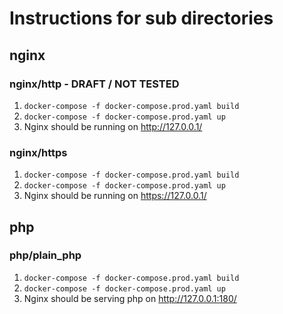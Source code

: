 # Instructions for sub directories

## nginx
### nginx/http - DRAFT / NOT TESTED
1. `docker-compose -f docker-compose.prod.yaml build`
2. `docker-compose -f docker-compose.prod.yaml up`
3. Nginx should be running on http://127.0.0.1/

### nginx/https
1. `docker-compose -f docker-compose.prod.yaml build`
2. `docker-compose -f docker-compose.prod.yaml up`
3. Nginx should be running on https://127.0.0.1/

## php
### php/plain_php
1. `docker-compose -f docker-compose.prod.yaml build`
2. `docker-compose -f docker-compose.prod.yaml up`
3. Nginx should be serving php on http://127.0.0.1:180/